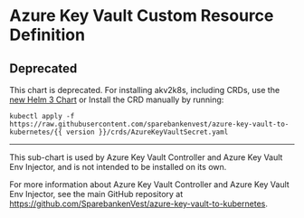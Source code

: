 # Azure Key Vault Custom Resource Definition

## Deprecated

This chart is deprecated. For installing akv2k8s, including CRDs, use the [new Helm 3 Chart](../akv2k8s) or Install the CRD manually by running:

```
kubectl apply -f https://raw.githubusercontent.com/sparebankenvest/azure-key-vault-to-kubernetes/{{ version }}/crds/AzureKeyVaultSecret.yaml
```

---

This sub-chart is used by Azure Key Vault Controller and Azure Key Vault Env Injector, and is not intended to be installed on its own.

For more information about Azure Key Vault Controller and Azure Key Vault Env Injector, see the main GitHub repository at https://github.com/SparebankenVest/azure-key-vault-to-kubernetes.